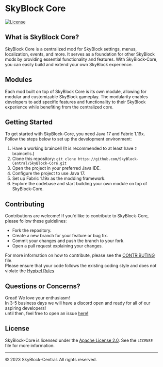# SkyBlock Core

[![License](https://img.shields.io/badge/license-Apache--2.0-green)](https://github.com/SkyBlock-Central/SkyBlock-Core/blob/main/LICENSE)

## What is SkyBlock Core?

SkyBlock Core is a centralized mod for SkyBlock settings, menus, localization, events, and more. It serves as a foundation for other SkyBlock mods by providing essential functionality and features. With SkyBlock-Core, you can easily build and extend your own SkyBlock experience.

## Modules

Each mod built on top of SkyBlock Core is its own module, allowing for modular and customizable SkyBlock gameplay. The modularity enables developers to add specific features and functionality to their SkyBlock experience while benefiting from the centralized core.

## Getting Started

To get started with SkyBlock-Core, you need Java 17 and Fabric 1.19x. Follow the steps below to set up the development environment:

1. Have a working braincell (It is recommended to at least have `2` braincells.)
2. Clone this repository: `git clone https://github.com/SkyBlock-Central/SkyBlock-Core.git`
3. Open the project in your preferred Java IDE.
4. Configure the project to use Java 17.
5. Set up Fabric 1.19x as the modding framework.
6. Explore the codebase and start building your own module on top of SkyBlock-Core.

## Contributing

Contributions are welcome! If you'd like to contribute to SkyBlock-Core, please follow these guidelines:

- Fork the repository.
- Create a new branch for your feature or bug fix.
- Commit your changes and push the branch to your fork.
- Open a pull request explaining your changes.

For more information on how to contribute, please see the [CONTRIBUTING](https://github.com/SkyBlock-Central/SkyBlock-Core/blob/main/CONTRIBUTING.md) file.\
Please ensure that your code follows the existing coding style and does not violate the [Hypixel Rules](https://hypixel.net/rules)

## Questions or Concerns?
Great! We love your enthusiasm! \
In 3-5 business days we will have a discord open and ready for all of our aspiring developers!  
until then, feel free to open an issue [here!](https://github.com/SkyBlock-Central/SkyBlock-Core/issues)
## License

SkyBlock-Core is licensed under the [Apache License 2.0](https://github.com/SkyBlock-Central/SkyBlock-Core/blob/main/LICENSE). See the `LICENSE` file for more information.

---

© 2023 SkyBlock-Central. All rights reserved.
